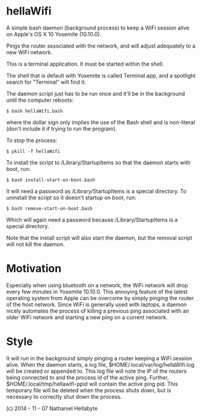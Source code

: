 hellaWifi
=========

A simple bash daemon (background process) to keep a WiFi session alive
on Apple's OS X 10 Yosemite (10.10.0). 

Pings the router associated with the network, and will adjust adequately
  to a new WiFi network.

This is a terminal application. It must be started within the shell.

The shell that is default with Yosemite is called Terminal.app, and a 
  spotlight search for "Terminal" will find it. 

The daemon script just has to be run once and it'll be in the background
  until the computer reboots:

    $ bash hellaWifi.bash

where the dollar sign only implies the use of the Bash shell and is 
  non-literal (don't include it if trying to run the program).

To stop the process:

    $ pkill -f hellaWifi

To install the script to /Library/StartupItems so that the daemon
  starts with boot, run:

    $ bash install-start-on-boot.bash

It will need a password as /Library/StartupItems is a special directory.
To uninstall the script so it doesn't startup on boot, run:

    $ bash remove-start-on-boot.bash

Which will again need a password because /Library/StartupItems is a
special directory.

Note that the install script will also start the daemon, but the removal
  script will not kill the daemon.

Motivation
==========

Especially when using bluetooth on a network, the WiFi network will drop
  every few minutes in Yosemite 10.10.0. 
This annoying feature of the latest operating system from Apple can be 
  overcome by simply pinging the router of the host network.
Since WiFi is generally used with laptops, a daemon nicely automates the
  process of killing a previous ping associated with an older WiFi 
  network and starting a new ping on a current network.

Style
=====

It will run in the background simply pinging a router keeping a WiFi
  session alive.
When the daemon starts, a log file, $HOME/.local/var/log/hellaWifi.log
  will be created or appended to.
This log file will note the IP of the routers being connected to and 
  the process id of the active ping.
Further, $HOME/.local/tmp/hellawifi-ppid will contain the active ping 
  pid. 
This temporary file will be deleted when the process shuts down, but is
  necessary to correctly shut down the process.


(c) 2014 - 11 - 07 Nathaniel Hellabyte 
